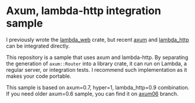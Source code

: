 # Axum, lambda-http integration sample

I previously wrote the [lambda\_web](https://crates.io/crates/lambda-web) crate, but recent [axum](https://crates.io/crates/axum) and [lambda\_http](https://crates.io/crates/lambda_http) can be integrated directly.

This repository is a sample that uses axum and lambda-http. By separating the generation of `axum::Router` into a library crate, it can run on Lambda, a regular server, or integration tests. I recommend such implementation as it makes your code portable.

This sample is based on axum=0.7, hyper=1, lambda\_http=0.9 combination. If you need older axum=0.6 sample, you can find it on [axum06](https://github.com/hanabu/axum-lambda-template/tree/axum06) branch.


